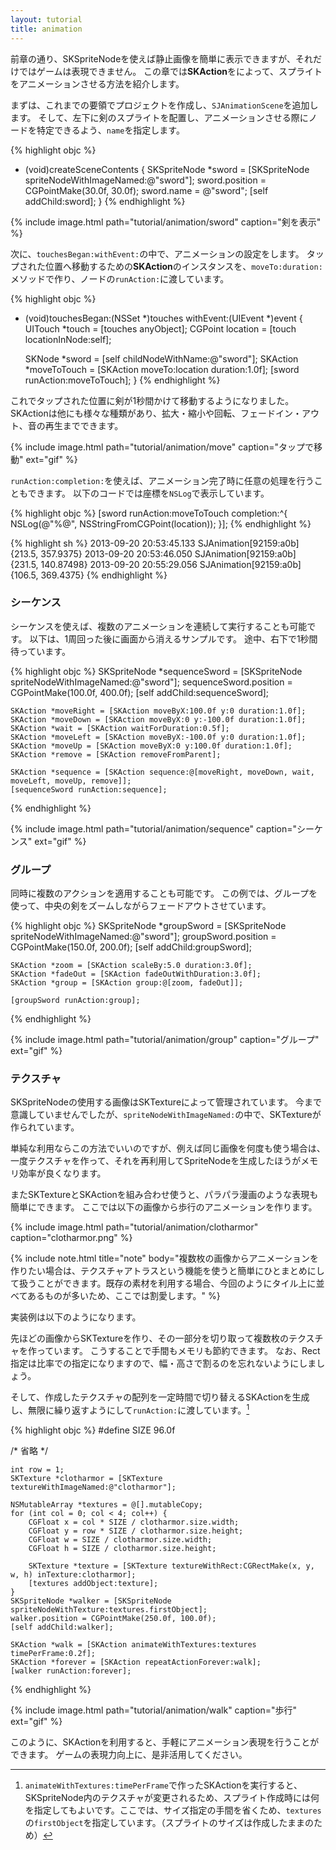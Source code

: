 ```yaml
---
layout: tutorial
title: animation
---
```


前章の通り、SKSpriteNodeを使えば静止画像を簡単に表示できますが、それだけではゲームは表現できません。
この章では**SKAction**をによって、スプライトをアニメーションさせる方法を紹介します。

まずは、これまでの要領でプロジェクトを作成し、`SJAnimationScene`を追加します。
そして、左下に剣のスプライトを配置し、アニメーションさせる際にノードを特定できるよう、`name`を指定します。

{% highlight objc %}
- (void)createSceneContents {
    SKSpriteNode *sword = [SKSpriteNode spriteNodeWithImageNamed:@"sword"];
    sword.position = CGPointMake(30.0f, 30.0f);
    sword.name = @"sword";
    [self addChild:sword];
}
{% endhighlight %}

{% include image.html path="tutorial/animation/sword" caption="剣を表示" %}

次に、`touchesBegan:withEvent:`の中で、アニメーションの設定をします。
タップされた位置へ移動するための**SKAction**のインスタンスを、`moveTo:duration:`メソッドで作り、ノードの`runAction:`に渡しています。

{% highlight objc %}
- (void)touchesBegan:(NSSet *)touches withEvent:(UIEvent *)event {
    UITouch *touch  = [touches anyObject];
    CGPoint location = [touch locationInNode:self];

    SKNode *sword = [self childNodeWithName:@"sword"];
    SKAction *moveToTouch = [SKAction moveTo:location duration:1.0f];
    [sword runAction:moveToTouch];
}
{% endhighlight %}

これでタップされた位置に剣が1秒間かけて移動するようになりました。
SKActionは他にも様々な種類があり、拡大・縮小や回転、フェードイン・アウト、音の再生までできます。

{% include image.html path="tutorial/animation/move" caption="タップで移動" ext="gif" %}

`runAction:completion:`を使えば、アニメーション完了時に任意の処理を行うこともできます。
以下のコードでは座標を`NSLog`で表示しています。

{% highlight objc %}
    [sword runAction:moveToTouch completion:^{
        NSLog(@"%@", NSStringFromCGPoint(location));
    }];
{% endhighlight %}

{% highlight sh %}
2013-09-20 20:53:45.133 SJAnimation[92159:a0b] {213.5, 357.9375}
2013-09-20 20:53:46.050 SJAnimation[92159:a0b] {231.5, 140.87498}
2013-09-20 20:55:29.056 SJAnimation[92159:a0b] {106.5, 369.4375}
{% endhighlight %}

### シーケンス

シーケンスを使えば、複数のアニメーションを連続して実行することも可能です。
以下は、1周回った後に画面から消えるサンプルです。
途中、右下で1秒間待っています。

{% highlight objc %}
    SKSpriteNode *sequenceSword = [SKSpriteNode spriteNodeWithImageNamed:@"sword"];
    sequenceSword.position = CGPointMake(100.0f, 400.0f);
    [self addChild:sequenceSword];
    
    SKAction *moveRight = [SKAction moveByX:100.0f y:0 duration:1.0f];
    SKAction *moveDown = [SKAction moveByX:0 y:-100.0f duration:1.0f];
    SKAction *wait = [SKAction waitForDuration:0.5f];
    SKAction *moveLeft = [SKAction moveByX:-100.0f y:0 duration:1.0f];
    SKAction *moveUp = [SKAction moveByX:0 y:100.0f duration:1.0f];
    SKAction *remove = [SKAction removeFromParent];
   
    SKAction *sequence = [SKAction sequence:@[moveRight, moveDown, wait, moveLeft, moveUp, remove]];
    [sequenceSword runAction:sequence];
{% endhighlight %}

{% include image.html path="tutorial/animation/sequence" caption="シーケンス" ext="gif" %}

### グループ

同時に複数のアクションを適用することも可能です。
この例では、グループを使って、中央の剣をズームしながらフェードアウトさせています。

{% highlight objc %}
    SKSpriteNode *groupSword = [SKSpriteNode spriteNodeWithImageNamed:@"sword"];
    groupSword.position = CGPointMake(150.0f, 200.0f);
    [self addChild:groupSword];
    
    SKAction *zoom = [SKAction scaleBy:5.0 duration:3.0f];
    SKAction *fadeOut = [SKAction fadeOutWithDuration:3.0f];
    SKAction *group = [SKAction group:@[zoom, fadeOut]];
    
    [groupSword runAction:group];
{% endhighlight %}

{% include image.html path="tutorial/animation/group" caption="グループ" ext="gif" %}

### テクスチャ

SKSpriteNodeの使用する画像はSKTextureによって管理されています。
今まで意識していませんでしたが、`spriteNodeWithImageNamed:`の中で、SKTextureが作られています。

単純な利用ならこの方法でいいのですが、例えば同じ画像を何度も使う場合は、
一度テクスチャを作って、それを再利用してSpriteNodeを生成したほうがメモリ効率が良くなります。

またSKTextureとSKActionを組み合わせ使うと、パラパラ漫画のような表現も簡単にできます。
ここでは以下の画像から歩行のアニメーションを作ります。

{% include image.html path="tutorial/animation/clotharmor" caption="clotharmor.png" %}

{% include note.html title="note" body="複数枚の画像からアニメーションを作りたい場合は、テクスチャアトラスという機能を使うと簡単にひとまとめにして扱うことができます。既存の素材を利用する場合、今回のようにタイル上に並べてあるものが多いため、ここでは割愛します。" %}

実装例は以下のようになります。

先ほどの画像からSKTextureを作り、その一部分を切り取って複数枚のテクスチャを作っています。
こうすることで手間もメモリも節約できます。
なお、Rect指定は比率での指定になりますので、幅・高さで割るのを忘れないようにしましょう。

そして、作成したテクスチャの配列を一定時間で切り替えるSKActionを生成し、無限に繰り返すようにして`runAction:`に渡しています。[^1]

{% highlight objc %}
#define SIZE 96.0f

/* 省略 */

    int row = 1;
    SKTexture *clotharmor = [SKTexture textureWithImageNamed:@"clotharmor"];

    NSMutableArray *textures = @[].mutableCopy;
    for (int col = 0; col < 4; col++) {
        CGFloat x = col * SIZE / clotharmor.size.width;
        CGFloat y = row * SIZE / clotharmor.size.height;
        CGFloat w = SIZE / clotharmor.size.width;
        CGFloat h = SIZE / clotharmor.size.height;
        
        SKTexture *texture = [SKTexture textureWithRect:CGRectMake(x, y, w, h) inTexture:clotharmor];
        [textures addObject:texture];
    }
    SKSpriteNode *walker = [SKSpriteNode spriteNodeWithTexture:textures.firstObject];
    walker.position = CGPointMake(250.0f, 100.0f);
    [self addChild:walker];
    
    SKAction *walk = [SKAction animateWithTextures:textures timePerFrame:0.2f];
    SKAction *forever = [SKAction repeatActionForever:walk];
    [walker runAction:forever];

{% endhighlight %}

{% include image.html path="tutorial/animation/walk" caption="歩行" ext="gif" %}

このように、SKActionを利用すると、手軽にアニメーション表現を行うことができます。
ゲームの表現力向上に、是非活用してください。

[^1]: `animateWithTextures:timePerFrame`で作ったSKActionを実行すると、SKSpriteNode内のテクスチャが変更されるため、スプライト作成時には何を指定してもよいです。ここでは、サイズ指定の手間を省くため、`textures`の`firstObject`を指定しています。（スプライトのサイズは作成したままのため）
